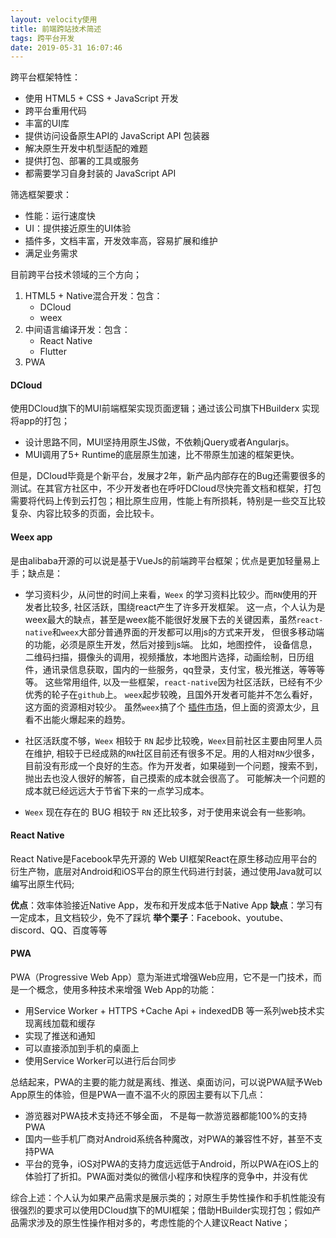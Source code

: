```yaml
---
layout: velocity使用
title: 前端跨站技术简述
tags: 跨平台开发
date: 2019-05-31 16:07:46
---
```



跨平台框架特性：

- 使用 HTML5 + CSS + JavaScript 开发
- 跨平台重用代码
- 丰富的UI库
- 提供访问设备原生API的 JavaScript API 包装器
- 解决原生开发中机型适配的难题
- 提供打包、部署的工具或服务
- 都需要学习自身封装的 JavaScript API

筛选框架要求：

- 性能：运行速度快
- UI：提供接近原生的UI体验
- 插件多，文档丰富，开发效率高，容易扩展和维护
- 满足业务需求

目前跨平台技术领域的三个方向；

1. HTML5 + Native混合开发：包含：
   * DCloud
   * weex
2. 中间语言编译开发：包含：
   * React Native
   * Flutter
3. PWA

#### DCloud

使用DCloud旗下的MUI前端框架实现页面逻辑；通过该公司旗下HBuilderx 实现将app的打包；

- 设计思路不同，MUI坚持用原生JS做，不依赖jQuery或者Angularjs。
- MUI调用了5+ Runtime的底层原生加速，比不带原生加速的框架更快。

​    但是，DCloud毕竟是个新平台，发展才2年，新产品内部存在的Bug还需要很多的测试。在其官方社区中，不少开发者也在呼吁DCloud尽快完善文档和框架，打包需要将代码上传到云打包；相比原生应用，性能上有所损耗，特别是一些交互比较复杂、内容比较多的页面，会比较卡。

#### Weex app

是由alibaba开源的可以说是基于VueJs的前端跨平台框架；优点是更加轻量易上手；缺点是：

- 学习资料少，从问世的时间上来看，`Weex` 的学习资料比较少。而`RN`使用的开发者比较多, 社区活跃，围绕react产生了许多开发框架。
   这一点，个人认为是weex最大的缺点，甚至是weex能不能很好发展下去的关键因素，虽然`react-native`和`weex`大部分普通界面的开发都可以用js的方式来开发， 但很多移动端的功能，必须是原生开发，然后对接到js端。 比如，地图控件， 设备信息， 二维码扫描，摄像头的调用，视频播放，本地图片选择，动画绘制，日历组件，通讯录信息获取，国内的一些服务，qq登录，支付宝，极光推送，等等等等。 这些常用组件, 以及一些框架，`react-native`因为社区活跃，已经有不少优秀的轮子在`github`上。 `weex`起步较晚，且国外开发者可能并不怎么看好，这方面的资源相对较少。 虽然`weex`搞了个 [插件市场](https://link.jianshu.com?t=https://market.dotwe.org/ext/list.htm#15)，但上面的资源太少，且看不出能火爆起来的趋势。
- 社区活跃度不够，`Weex` 相较于 `RN` 起步比较晚，`Weex`目前社区主要由阿里人员在维护, 相较于已经成熟的`RN`社区目前还有很多不足。用的人相对`RN`少很多，目前没有形成一个良好的生态。作为开发者，如果碰到一个问题，搜索不到，抛出去也没人很好的解答，自己摸索的成本就会很高了。 可能解决一个问题的成本就已经远远大于节省下来的一点学习成本。

-  `Weex` 现在存在的 BUG 相较于 `RN` 还比较多，对于使用来说会有一些影响。

#### React Native

React Native是Facebook早先开源的 Web UI框架React在原生移动应用平台的衍生产物，底层对Android和iOS平台的原生代码进行封装，通过使用Java就可以编写出原生代码;

**优点**：效率体验接近Native App，发布和开发成本低于Native App
**缺点**：学习有一定成本，且文档较少，免不了踩坑
**举个栗子**：Facebook、youtube、discord、QQ、百度等等

#### PWA

PWA（Progressive Web App）意为渐进式增强Web应用，它不是一门技术，而是一个概念，使用多种技术来增强 Web App的功能：

- 用Service Worker + HTTPS +Cache Api + indexedDB 等一系列web技术实现离线加载和缓存
- 实现了推送和通知
- 可以直接添加到手机的桌面上
- 使用Service Worker可以进行后台同步

总结起来，PWA的主要的能力就是离线、推送、桌面访问，可以说PWA赋予Web App原生的体验，但是PWA一直不温不火的原因主要有以下几点：

- 游览器对PWA技术支持还不够全面， 不是每一款游览器都能100%的支持PWA
- 国内一些手机厂商对Android系统各种魔改，对PWA的兼容性不好，甚至不支持PWA
- 平台的竞争，iOS对PWA的支持力度远远低于Android，所以PWA在iOS上的体验打了折扣。PWA面对类似的微信小程序和快程序的竞争中，并没有优

综合上述：个人认为如果产品需求是展示类的；对原生手势性操作和手机性能没有很强烈的要求可以使用DCloud旗下的MUI框架；借助HBuilder实现打包；假如产品需求涉及的原生性操作相对多的，考虑性能的个人建议React Native；